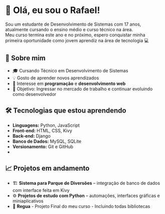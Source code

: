 # 👋 Olá, eu sou o Rafael!

Sou um estudante de Desenvolvimento de Sistemas com 17 anos, atualmente cursando o ensino médio e curso técnico na área.  
Meu curso termina este ano e no próximo, espero conquistar minha primeira oportunidade como jovem aprendiz na área de tecnologia 💻


## 🚀 Sobre mim
- 🎓 Cursando Técnico em Desenvolvimento de Sistemas  
- 💡 Gosto de aprender novos aprendizados 
- 🧠 Interesse em **programação** e  **desenvolvimento web**   
- 🎯 Objetivo: Ingressar no mercado de trabalho e continuar evoluindo como desenvolvedor
  

## 🛠️ Tecnologias que estou aprendendo
- **Linguagens:** Python, JavaScript 
- **Front-end:** HTML, CSS, Kivy  
- **Back-end:** Django
- **Banco de Dados:** MySQL, SQLite  
- **Versionamento:** Git e GitHub
- 

## 📈 Projetos em andamento
- 🏗️ **Sistema para Parque de Diversões** – integração de banco de dados com interface feita em Kivy  
- ⚙️ **Projetos de estudo com Python** – automações, interfaces gráficas e miniaplicativos
- 📏 **Regua** - Projeto Final do meu curso - Incluindo todas bibliotecas 
